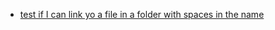*  [test if I can link yo a file in a folder with spaces in the name](folder%20with%20spaces%20in%20the%20name/hiho.txt)
